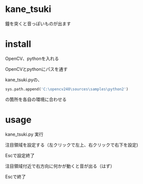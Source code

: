 kane_tsuki
==========

鐘を突くと音っぽいものが出ます

install
==
OpenCV、pythonを入れる

OpenCVとpythonにパスを通す

kane_tsuki.pyの、
```python
sys.path.append('C:\opencv248\sources\samples\python2')
```
の箇所を各自の環境に合わせる

usage
==
kane_tsuki.py 実行

注目領域を設定する（左クリックで左上、右クリックで右下を設定)

Escで設定終了

注目領域付近で右方向に何かが動くと音が出る（はず）

Escで終了
